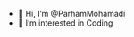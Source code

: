 - 👋 Hi, I’m @ParhamMohamadi
- 👀 I’m interested in Coding 

<!---
ParhamMohamadi/ParhamMohamadi is a ✨ special ✨ repository because its `README.md` (this file) appears on your GitHub profile.
You can click the Preview link to take a look at your changes.
--->
